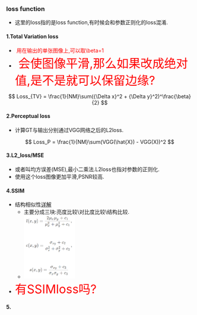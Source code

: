 ### loss function

- 这里的loss指的是loss function,有时候会和参数正则化的loss混淆.

#### 1.Total Variation loss

- <font color=#ff0000> 用在输出的单张图像上,可以取\beta=1</font>
- <font color=#ff0000 size = 6> 会使图像平滑,那么如果改成绝对值,是不是就可以保留边缘?</font>

$$
Loss_{TV} = \frac{1}{NM}\sum({\Delta x}^2 + {\Delta y}^2)^\frac{\beta}{2}
$$



#### 2.Perceptual loss

- 计算GT与输出分别通过VGG网络之后的L2loss.

$$
Loss_P = \frac{1}{NM}\sum(VGG(\hat{X}) - VGG(X))^2
$$



#### 3.L2_loss/MSE

- 或者叫均方误差(MSE),最小二乘法.L2loss也指对参数的正则化.
- 使用这个loss图像更加平滑,PSNR较高.

#### 4.SSIM

- 结构相似性[详解](https://blog.csdn.net/leviopku/article/details/84635897)
  - 主要分成三块:亮度比较\对比度比较\结构比较.
  - <img src=./img/3.png width="30%" height="50%" />
- <font color=#ff0000 size = 6> 有SSIMloss吗?</font>

#### 5.





